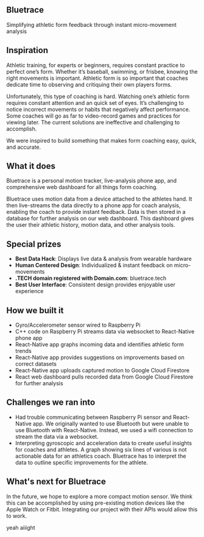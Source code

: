 ## Bluetrace

Simplifying athletic form feedback through instant micro-movement analysis

## Inspiration

Athletic training, for experts or beginners, requires constant practice to perfect one’s form. Whether it’s baseball, swimming, or frisbee, knowing the right movements is important. Athletic form is so important that coaches dedicate time to observing and critiquing their own players forms.

Unfortunately, this type of coaching is hard. Watching one’s athletic form requires constant attention and an quick set of eyes. It’s challenging to notice incorrect movements or habits that negatively affect performance. Some coaches will go as far to video-record games and practices for viewing later. The current solutions are ineffective and challenging to accomplish.

We were inspired to build something that makes form coaching easy, quick, and accurate.

## What it does

Bluetrace is a personal motion tracker, live-analysis phone app, and comprehensive web dashboard for all things form coaching.

Bluetrace uses motion data from a device attached to the athletes hand. It then live-streams the data directly to a phone app for coach analysis, enabling the coach to provide instant feedback. Data is then stored in a database for further analysis on our web dashboard. This dashboard gives the user their athletic history, motion data, and other analysis tools.

## Special prizes

- **Best Data Hack**: Displays live data & analysis from wearable hardware
- **Human Centered Design**: Individualized & instant feedback on micro-movements
- **.TECH domain registered with Domain.com**: bluetrace.tech
- **Best User Interface**: Consistent design provides enjoyable user experience

## How we built it

- Gyro/Accelerometer sensor wired to Raspberry Pi
- C++ code on Raspberry Pi streams data via websocket to React-Native phone app
- React-Native app graphs incoming data and identifies athletic form trends
- React-Native app provides suggestions on improvements based on correct datasets
- React-Native app uploads captured motion to Google Cloud Firestore
- React web dashboard pulls recorded data from Google Cloud Firestore for further analysis

## Challenges we ran into

- Had trouble communicating between Raspberry Pi sensor and React-Native app. We originally wanted to use Bluetooth but were unable to use Bluetooth with React-Native. Instead, we used a wifi connection to stream the data via a websocket.
- Interpreting gyroscopic and acceleration data to create useful insights for coaches and athletes. A graph showing six lines of various is not actionable data for an athletics coach. Bluetrace has to interpret the data to outline specific improvements for the athlete.

## What's next for Bluetrace

In the future, we hope to explore a more compact motion sensor. We think this can be accomplished by using pre-existing motion devices like the Apple Watch or Fitbit. Integrating our project with their APIs would allow this to work.

yeah aiiight
